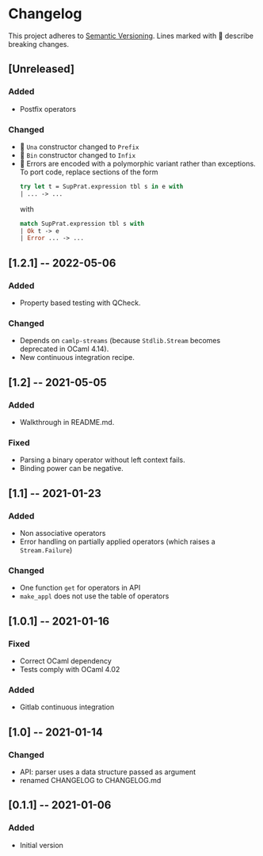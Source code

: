 # Changelog
This project adheres to [Semantic Versioning](https://semver.org/spec/v2.0.0.html).
Lines marked with 🧨 describe breaking changes.

## [Unreleased]
### Added
- Postfix operators
### Changed
- 🧨 `Una` constructor changed to `Prefix`
- 🧨 `Bin` constructor changed to `Infix`
- 🧨 Errors are encoded with a polymorphic variant rather than exceptions.
  To port code, replace sections of the form
  ```ocaml
  try let t = SupPrat.expression tbl s in e with
  | ... -> ...
  ```
  with
  ```ocaml
  match SupPrat.expression tbl s with
  | Ok t -> e
  | Error ... -> ...
  ```

## [1.2.1] -- 2022-05-06
### Added
- Property based testing with QCheck.
### Changed
- Depends on `camlp-streams` (because `Stdlib.Stream` becomes deprecated in OCaml 4.14).
- New continuous integration recipe.

## [1.2] -- 2021-05-05
### Added
- Walkthrough in README.md.
### Fixed
- Parsing a binary operator without left context fails.
- Binding power can be negative.

## [1.1] -- 2021-01-23
### Added
- Non associative operators
- Error handling on partially applied operators (which raises a
  `Stream.Failure`)
### Changed
- One function `get` for operators in API
- `make_appl` does not use the table of operators

## [1.0.1] -- 2021-01-16
### Fixed
- Correct OCaml dependency
- Tests comply with OCaml 4.02
### Added
- Gitlab continuous integration

## [1.0] -- 2021-01-14
### Changed
- API: parser uses a data structure passed as argument
- renamed CHANGELOG to CHANGELOG.md

## [0.1.1] -- 2021-01-06
### Added
- Initial version
